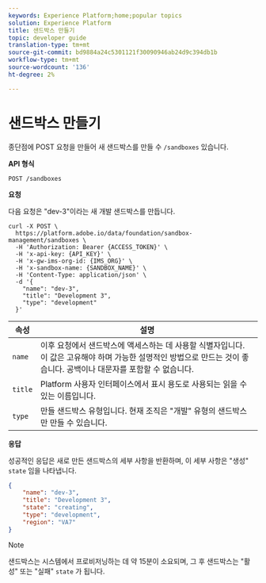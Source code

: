 ```yaml
---
keywords: Experience Platform;home;popular topics
solution: Experience Platform
title: 샌드박스 만들기
topic: developer guide
translation-type: tm+mt
source-git-commit: bd9884a24c5301121f30090946ab24d9c394db1b
workflow-type: tm+mt
source-wordcount: '136'
ht-degree: 2%

---
```



# 샌드박스 만들기

종단점에 POST 요청을 만들어 새 샌드박스를 만들 수 `/sandboxes` 있습니다.

**API 형식**

```http
POST /sandboxes
```

**요청**

다음 요청은 &quot;dev-3&quot;이라는 새 개발 샌드박스를 만듭니다.

```shell
curl -X POST \
  https://platform.adobe.io/data/foundation/sandbox-management/sandboxes \
  -H 'Authorization: Bearer {ACCESS_TOKEN}' \
  -H 'x-api-key: {API_KEY}' \
  -H 'x-gw-ims-org-id: {IMS_ORG}' \
  -H 'x-sandbox-name: {SANDBOX_NAME}' \
  -H 'Content-Type: application/json' \
  -d '{
    "name": "dev-3",
    "title": "Development 3",
    "type": "development"
  }'
```

| 속성 | 설명 |
| --- | --- |
| `name` | 이후 요청에서 샌드박스에 액세스하는 데 사용할 식별자입니다. 이 값은 고유해야 하며 가능한 설명적인 방법으로 만드는 것이 좋습니다. 공백이나 대문자를 포함할 수 없습니다. |
| `title` | Platform 사용자 인터페이스에서 표시 용도로 사용되는 읽을 수 있는 이름입니다. |
| `type` | 만들 샌드박스 유형입니다. 현재 조직은 &quot;개발&quot; 유형의 샌드박스만 만들 수 있습니다. |

**응답**

성공적인 응답은 새로 만든 샌드박스의 세부 사항을 반환하며, 이 세부 사항은 &quot;생성&quot; `state` 임을 나타냅니다.

```json
{
    "name": "dev-3",
    "title": "Development 3",
    "state": "creating",
    "type": "development",
    "region": "VA7"
}
```

>[!NOTE]
>
>샌드박스는 시스템에서 프로비저닝하는 데 약 15분이 소요되며, 그 후 샌드박스는 &quot;활성&quot; 또는 &quot;실패&quot; `state` 가 됩니다.
